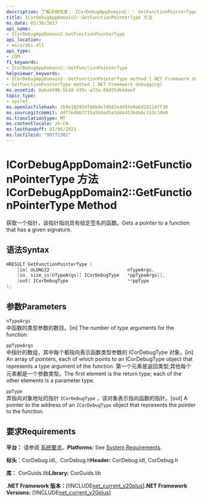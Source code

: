 ```yaml
---
description: 了解详细信息： ICorDebugAppDomain2：： GetFunctionPointerType 方法
title: ICorDebugAppDomain2::GetFunctionPointerType 方法
ms.date: 03/30/2017
api_name:
- ICorDebugAppDomain2.GetFunctionPointerType
api_location:
- mscordbi.dll
api_type:
- COM
f1_keywords:
- ICorDebugAppDomain2::GetFunctionPointerType
helpviewer_keywords:
- ICorDebugAppDomain2::GetFunctionPointerType method [.NET Framework debugging]
- GetFunctionPointerType method [.NET Framework debugging]
ms.assetid: 0aba6096-5b38-435c-a72a-86d35db4daef
topic_type:
- apiref
ms.openlocfilehash: 2b9e10295df40b8e7db82e489fe8a6d28214ff38
ms.sourcegitcommit: ddf7edb67715a5b9a45e3dd44536dabc153c1de0
ms.translationtype: MT
ms.contentlocale: zh-CN
ms.lasthandoff: 02/06/2021
ms.locfileid: "99772381"
---
```

# <a name="icordebugappdomain2getfunctionpointertype-method"></a><span data-ttu-id="b2f9f-103">ICorDebugAppDomain2::GetFunctionPointerType 方法</span><span class="sxs-lookup"><span data-stu-id="b2f9f-103">ICorDebugAppDomain2::GetFunctionPointerType Method</span></span>

<span data-ttu-id="b2f9f-104">获取一个指针，该指针指向具有给定签名的函数。</span><span class="sxs-lookup"><span data-stu-id="b2f9f-104">Gets a pointer to a function that has a given signature.</span></span>  
  
## <a name="syntax"></a><span data-ttu-id="b2f9f-105">语法</span><span class="sxs-lookup"><span data-stu-id="b2f9f-105">Syntax</span></span>  
  
```cpp  
HRESULT GetFunctionPointerType (  
    [in] ULONG32                             nTypeArgs,  
    [in, size_is(nTypeArgs)] ICorDebugType   *ppTypeArgs[],  
    [out] ICorDebugType                      **ppType  
);  
```  
  
## <a name="parameters"></a><span data-ttu-id="b2f9f-106">参数</span><span class="sxs-lookup"><span data-stu-id="b2f9f-106">Parameters</span></span>  

 `nTypeArgs`  
 <span data-ttu-id="b2f9f-107">中函数的类型参数的数目。</span><span class="sxs-lookup"><span data-stu-id="b2f9f-107">[in] The number of type arguments for the function.</span></span>  
  
 `ppTypeArgs`  
 <span data-ttu-id="b2f9f-108">中指针的数组，其中每个都指向表示函数类型参数的 ICorDebugType 对象。</span><span class="sxs-lookup"><span data-stu-id="b2f9f-108">[in] An array of pointers, each of which points to an ICorDebugType object that represents a type argument of the function.</span></span> <span data-ttu-id="b2f9f-109">第一个元素是返回类型;其他每个元素都是一个参数类型。</span><span class="sxs-lookup"><span data-stu-id="b2f9f-109">The first element is the return type; each of the other elements is a parameter type.</span></span>  
  
 `ppType`  
 <span data-ttu-id="b2f9f-110">弄指向对象地址的指针 `ICorDebugType` ，该对象表示指向函数的指针。</span><span class="sxs-lookup"><span data-stu-id="b2f9f-110">[out] A pointer to the address of an `ICorDebugType` object that represents the pointer to the function.</span></span>  
  
## <a name="requirements"></a><span data-ttu-id="b2f9f-111">要求</span><span class="sxs-lookup"><span data-stu-id="b2f9f-111">Requirements</span></span>  

 <span data-ttu-id="b2f9f-112">**平台：** 请参阅 [系统要求](../../get-started/system-requirements.md)。</span><span class="sxs-lookup"><span data-stu-id="b2f9f-112">**Platforms:** See [System Requirements](../../get-started/system-requirements.md).</span></span>  
  
 <span data-ttu-id="b2f9f-113">**标头**：CorDebug.idl、CorDebug.h</span><span class="sxs-lookup"><span data-stu-id="b2f9f-113">**Header:** CorDebug.idl, CorDebug.h</span></span>  
  
 <span data-ttu-id="b2f9f-114">**库：** CorGuids.lib</span><span class="sxs-lookup"><span data-stu-id="b2f9f-114">**Library:** CorGuids.lib</span></span>  
  
 <span data-ttu-id="b2f9f-115">**.NET Framework 版本：**[!INCLUDE[net_current_v20plus](../../../../includes/net-current-v20plus-md.md)]</span><span class="sxs-lookup"><span data-stu-id="b2f9f-115">**.NET Framework Versions:** [!INCLUDE[net_current_v20plus](../../../../includes/net-current-v20plus-md.md)]</span></span>
